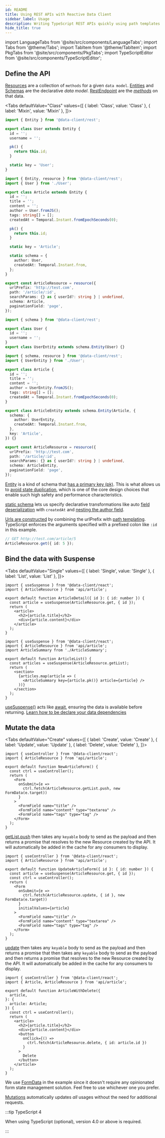 ```yaml
---
id: README
title: Using REST APIs with Reactive Data Client
sidebar_label: Usage
description: Writing TypeScript REST APIs quickly using path templates and Schemas.
hide_title: true
---
```


import LanguageTabs from '@site/src/components/LanguageTabs';
import Tabs from '@theme/Tabs';
import TabItem from '@theme/TabItem';
import PkgTabs from '@site/src/components/PkgTabs';
import TypeScriptEditor from '@site/src/components/TypeScriptEditor';

<PkgTabs pkgs="@data-client/rest" />

## Define the API

[Resources](./api/resource.md) are a collection of `methods` for a given `data model`. [Entities](./api/Entity.md) and [Schemas](./api/schema.md) are the declarative _data model_.
[RestEndpoint](./api/RestEndpoint.md) are the [_methods_](<https://en.wikipedia.org/wiki/Method_(computer_programming)>) on
that data.

<Tabs
defaultValue="Class"
values={[
{ label: 'Class', value: 'Class' },
{ label: 'Mixin', value: 'Mixin' },
]}>
<TabItem value="Class">

<TypeScriptEditor>

```typescript title="User" collapsed
import { Entity } from '@data-client/rest';

export class User extends Entity {
  id = '';
  username = '';

  pk() {
    return this.id;
  }

  static key = 'User';
}
```

```typescript title="Article"
import { Entity, resource } from '@data-client/rest';
import { User } from './User';

export class Article extends Entity {
  id = '';
  title = '';
  content = '';
  author = User.fromJS();
  tags: string[] = [];
  createdAt = Temporal.Instant.fromEpochSeconds(0);

  pk() {
    return this.id;
  }

  static key = 'Article';

  static schema = {
    author: User,
    createdAt: Temporal.Instant.from,
  };
}

export const ArticleResource = resource({
  urlPrefix: 'http://test.com',
  path: '/article/:id',
  searchParams: {} as { userId?: string } | undefined,
  schema: Article,
  paginationField: 'page',
});
```

</TypeScriptEditor>

</TabItem>
<TabItem value="Mixin">

<TypeScriptEditor>

```typescript title="User" collapsed
import { schema } from '@data-client/rest';

export class User {
  id = '';
  username = '';
}
export class UserEntity extends schema.Entity(User) {}
```

```typescript title="Article"
import { schema, resource } from '@data-client/rest';
import { UserEntity } from './User';

export class Article {
  id = '';
  title = '';
  content = '';
  author = UserEntity.fromJS();
  tags: string[] = [];
  createdAt = Temporal.Instant.fromEpochSeconds(0);
}

export class ArticleEntity extends schema.Entity(Article, {
  schema: {
    author: UserEntity,
    createdAt: Temporal.Instant.from,
  },
  key: 'Article',
}) {}

export const ArticleResource = resource({
  urlPrefix: 'http://test.com',
  path: '/article/:id',
  searchParams: {} as { userId?: string } | undefined,
  schema: ArticleEntity,
  paginationField: 'page',
});
```

</TypeScriptEditor>

</TabItem>

</Tabs>

[Entity](./api/Entity.md) is a kind of schema that [has a primary key (pk)](/docs/concepts/normalization). This is what allows us
to [avoid state duplication](https://react.dev/learn/choosing-the-state-structure#principles-for-structuring-state), which
is one of the core design choices that enable such high safety and performance characteristics.

[static schema](./api/Entity.md#schema) lets us specify declarative transformations like auto [field deserialization](./guides/network-transform.md#deserializing-fields) with `createdAt` and [nesting the author field](./guides/relational-data.md).

[Urls are constructed](./api/RestEndpoint.md#url) by combining the urlPrefix with [path templating](https://www.npmjs.com/package/path-to-regexp).
TypeScript enforces the arguments specified with a prefixed colon like `:id` in this example.

```ts
// GET http://test.com/article/5
ArticleResource.get({ id: 5 });
```

## Bind the data with Suspense

<Tabs
defaultValue="Single"
values={[
{ label: 'Single', value: 'Single' },
{ label: 'List', value: 'List' },
]}>
<TabItem value="Single">

```tsx
import { useSuspense } from '@data-client/react';
import { ArticleResource } from 'api/article';

export default function ArticleDetail({ id }: { id: number }) {
  const article = useSuspense(ArticleResource.get, { id });
  return (
    <article>
      <h2>{article.title}</h2>
      <div>{article.content}</div>
    </article>
  );
}
```

</TabItem>
<TabItem value="List">

```tsx
import { useSuspense } from '@data-client/react';
import { ArticleResource } from 'api/article';
import ArticleSummary from './ArticleSummary';

export default function ArticleList() {
  const articles = useSuspense(ArticleResource.getList);
  return (
    <section>
      {articles.map(article => (
        <ArticleSummary key={article.pk()} article={article} />
      ))}
    </section>
  );
}
```

</TabItem>
</Tabs>

[useSuspense()](/docs/api/useSuspense) acts like [await](https://developer.mozilla.org/en-US/docs/Web/JavaScript/Reference/Operators/await), ensuring the data is available before returning. [Learn how to be declare your data dependencies](/docs/getting-started/data-dependency)

## Mutate the data

<Tabs
defaultValue="Create"
values={[
{ label: 'Create', value: 'Create' },
{ label: 'Update', value: 'Update' },
{ label: 'Delete', value: 'Delete' },
]}>
<TabItem value="Create">

```tsx title="NewArticleForm.tsx"
import { useController } from '@data-client/react';
import { ArticleResource } from 'api/article';

export default function NewArticleForm() {
  const ctrl = useController();
  return (
    <Form
      onSubmit={e =>
        ctrl.fetch(ArticleResource.getList.push, new FormData(e.target))
      }
    >
      <FormField name="title" />
      <FormField name="content" type="textarea" />
      <FormField name="tags" type="tag" />
    </Form>
  );
}
```

[getList.push](api/resource.md#push) then takes any `keyable` body to send as the payload and then returns a promise that
resolves to the new Resource created by the API. It will automatically be added in the cache for any consumers to display.

</TabItem>
<TabItem value="Update">

```tsx title="UpdateArticleForm.tsx"
import { useController } from '@data-client/react';
import { ArticleResource } from 'api/article';

export default function UpdateArticleForm({ id }: { id: number }) {
  const article = useSuspense(ArticleResource.get, { id });
  const ctrl = useController();
  return (
    <Form
      onSubmit={e =>
        ctrl.fetch(ArticleResource.update, { id }, new FormData(e.target))
      }
      initialValues={article}
    >
      <FormField name="title" />
      <FormField name="content" type="textarea" />
      <FormField name="tags" type="tag" />
    </Form>
  );
}
```

[update](api/resource.md#update) then takes any `keyable` body to send as the payload and then returns a promise that
then takes any `keyable` body to send as the payload and then returns a promise that
resolves to the new Resource created by the API. It will automatically be added in the cache for any consumers to display.

</TabItem>
<TabItem value="Delete">

```tsx title="ArticleWithDelete.tsx"
import { useController } from '@data-client/react';
import { Article, ArticleResource } from 'api/article';

export default function ArticleWithDelete({
  article,
}: {
  article: Article;
}) {
  const ctrl = useController();
  return (
    <article>
      <h2>{article.title}</h2>
      <div>{article.content}</div>
      <button
        onClick={() =>
          ctrl.fetch(ArticleResource.delete, { id: article.id })
        }
      >
        Delete
      </button>
    </article>
  );
}
```

</TabItem>
</Tabs>

We use [FormData](https://developer.mozilla.org/en-US/docs/Web/API/FormData/FormData) in
the example since it doesn't require any opinionated form state management solution.
Feel free to use whichever one you prefer.

[Mutations](/docs/getting-started/mutations) automatically updates _all_ usages without the need for
additional requests.

:::tip TypeScript 4

When using TypeScript (optional), version 4.0 or above is required.

:::
